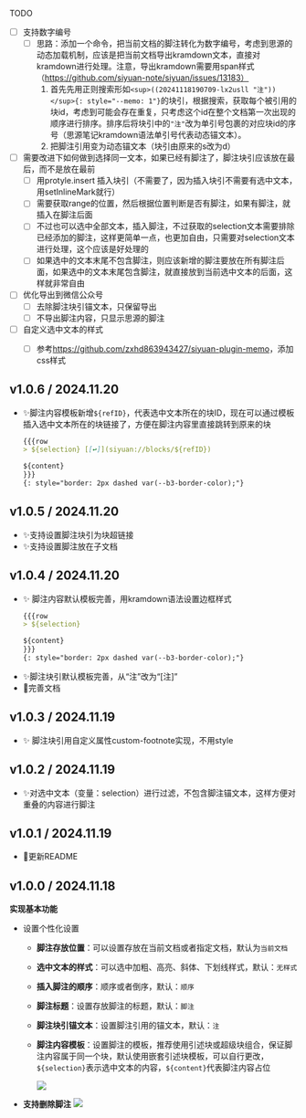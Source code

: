 TODO

- [ ] 支持数字编号
  - [ ] 思路：添加一个命令，把当前文档的脚注转化为数字编号，考虑到思源的动态加载机制，应该是把当前文档导出kramdown文本，直接对kramdown进行处理。注意，导出kramdown需要用span样式（https://github.com/siyuan-note/siyuan/issues/13183）
    1. 首先先用正则搜索形如`<sup>((20241118190709-lx2usll "注"))</sup>{: style="--memo: 1"}`的块引，根据搜索，获取每个被引用的块id，考虑到可能会存在重复，只考虑这个id在整个文档第一次出现的顺序进行排序。排序后将块引中的`"注"`改为单引号包裹的对应块id的序号（思源笔记kramdown语法单引号代表动态锚文本）。
    2. 把脚注引用变为动态锚文本（块引由原来的s改为d）
- [ ] 需要改进下如何做到选择同一文本，如果已经有脚注了，脚注块引应该放在最后，而不是放在最前
  - [ ] 用protyle.insert 插入块引（不需要了，因为插入块引不需要有选中文本，用setInlineMark就行）
  - [ ] 需要获取range的位置，然后根据位置判断是否有脚注，如果有脚注，就插入在脚注后面
  - [ ] 不过也可以选中全部文本，插入脚注，不过获取的selection文本需要排除已经添加的脚注，这样更简单一点，也更加自由，只需要对selection文本进行处理，这个应该是好处理的
  - [ ] 如果选中的文本末尾不包含脚注，则应该新增的脚注要放在所有脚注后面，如果选中的文本末尾包含脚注，就直接放到当前选中文本的后面，这样就非常自由
- [ ] 优化导出到微信公众号
  - [ ] 去除脚注块引锚文本，只保留导出
  - [ ] 不导出脚注内容，只显示思源的脚注
- [ ] 自定义选中文本的样式
  - [ ] 参考<https://github.com/zxhd863943427/siyuan-plugin-memo>，添加css样式
  

## v1.0.6 / 2024.11.20
- ✨脚注内容模板新增`${refID}`，代表选中文本所在的块ID，现在可以通过模板插入选中文本所在的块链接了，方便在脚注内容里直接跳转到原来的块
    ```markdown
    {{{row
    > ${selection} [[↩️]](siyuan://blocks/${refID})
    
    ${content}
    }}}
    {: style="border: 2px dashed var(--b3-border-color);"}
  ```


## v1.0.5 / 2024.11.20
- ✨支持设置脚注块引为块超链接
- ✨支持设置脚注放在子文档

## v1.0.4 / 2024.11.20
- ✨ 脚注内容默认模板完善，用kramdown语法设置边框样式
    ```markdown
    {{{row
    > ${selection}
    
    ${content}
    }}}
    {: style="border: 2px dashed var(--b3-border-color);"}
    ```
- ✨脚注块引默认模板完善，从“注”改为“[注]”
- 📝完善文档

## v1.0.3 / 2024.11.19

- ✨ 脚注块引用自定义属性custom-footnote实现，不用style

## v1.0.2 / 2024.11.19

- ✨对选中文本（变量：selection）进行过滤，不包含脚注锚文本，这样方便对重叠的内容进行脚注

## v1.0.1 / 2024.11.19

- 📝更新README

## v1.0.0 / 2024.11.18

**实现基本功能**
- 设置个性化设置
  - **脚注存放位置**：可以设置存放在当前文档或者指定文档，默认为`当前文档`
  - **选中文本的样式**：可以选中加粗、高亮、斜体、下划线样式，默认：`无样式`
  - **插入脚注的顺序**：顺序或者倒序，默认：`顺序`
  - **脚注标题**：设置存放脚注的标题，默认：`脚注`
  - **脚注块引锚文本**：设置脚注引用的锚文本，默认：`注`
  - **脚注内容模板**：设置脚注的模板，推荐使用引述块或超级块组合，保证脚注内容属于同一个块，默认使用嵌套引述块模板，可以自行更改，`${selection}`表示选中文本的内容，`${content}`代表脚注内容占位

    ![](https://fastly.jsdelivr.net/gh/Achuan-2/PicBed/assets/PixPin_2024-11-18_16-46-42-2024-11-18.png)
- **支持删除脚注**
  ![](https://fastly.jsdelivr.net/gh/Achuan-2/PicBed/assets/PixPin_2024-11-18_15-35-31-2024-11-18.png)